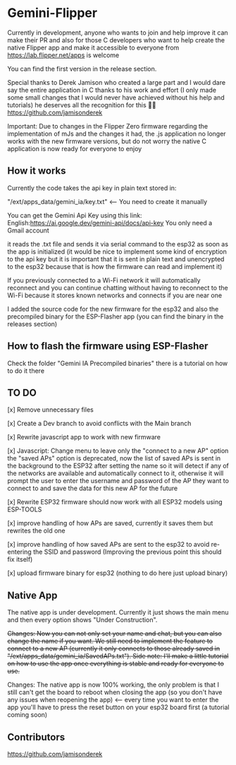 # Gemini-Flipper

Currently in development, anyone who wants to join and help improve it can make their PR and also for those C developers who want to help create the native Flipper app and make it accessible to everyone from https://lab.flipper.net/apps is welcome 

You can find the first version in the release section.

Special thanks to Derek Jamison who created a large part and I would dare say the entire application in C thanks to his work and effort (I only made some small changes that I would never have achieved without his help and tutorials) he deserves all the recognition for this 👏👏 https://github.com/jamisonderek

Important: Due to changes in the Flipper Zero firmware regarding the implementation of mJs and the changes it had, the .js application no longer works with the new firmware versions, but do not worry the native C application is now ready for everyone to enjoy

## How it works

Currently the code takes the api key in plain text stored in:

"/ext/apps_data/gemini_ia/key.txt" <-- You need to create it manually

You can get the Gemini Api Key using this link: English:https://ai.google.dev/gemini-api/docs/api-key You only need a Gmail account

it reads the .txt file and sends it via serial command to the esp32 as soon as the app is initialized (it would be nice to implement some kind of encryption to the api key but it is important that it is sent in plain text and unencrypted to the esp32 because that is how the firmware can read and implement it)

If you previously connected to a Wi-Fi network it will automatically reconnect and you can continue chatting without having to reconnect to the Wi-Fi because it stores known networks and connects if you are near one

I added the source code for the new firmware for the esp32 and also the precompiled binary for the ESP-Flasher app (you can find the binary in the releases section)

## How to flash the firmware using ESP-Flasher

Check the folder "Gemini IA Precompiled binaries" there is a tutorial on how to do it there

## TO DO

[x] Remove unnecessary files

[x] Create a Dev branch to avoid conflicts with the Main branch

[x] Rewrite javascript app to work with new firmware

[x] Javascript: Change menu to leave only the "connect to a new AP" option the "saved APs" option is deprecated, now the list of saved APs is sent in the background to the ESP32 after setting the name so it will detect if any of the networks are available and automatically connect to it, otherwise it will prompt the user to enter the username and password of the AP they want to connect to and save the data for this new AP for the future

[x] Rewrite ESP32 firmware should now work with all ESP32 models using ESP-TOOLS

[x] improve handling of how APs are saved, currently it saves them but rewrites the old one

[x] improve handling of how saved APs are sent to the esp32 to avoid re-entering the SSID and password (Improving the previous point this should fix itself)

[x] upload firmware binary for esp32 (nothing to do here just upload binary)

## Native App

The native app is under development. Currently it just shows the main menu and then every option shows "Under Construction".

~~Changes: Now you can not only set your name and chat, but you can also change the name if you want. We still need to implement the feature to connect to a new AP (currently it only connects to those already saved in "/ext/apps_data/gemini_ia/SavedAPs.txt"). Side note: I'll make a little tutorial on how to use the app once everything is stable and ready for everyone to use.~~

Changes: The native app is now 100% working, the only problem is that I still can't get the board to reboot when closing the app (so you don't have any issues when reopening the app) <-- every time you want to enter the app you'll have to press the reset button on your esp32 board first (a tutorial coming soon)

## Contributors

https://github.com/jamisonderek

